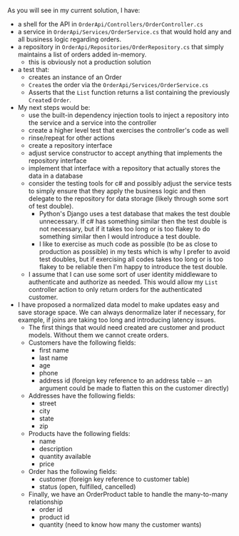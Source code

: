 As you will see in my current solution, I have:
- a shell for the API in `OrderApi/Controllers/OrderController.cs`
- a service in `OrderApi/Services/OrderService.cs` that would hold any and all business logic regarding orders.
- a repository in `OrderApi/Repositories/OrderRepository.cs` that simply maintains a list of orders added in-memory.
    - this is obviously not a production solution
- a test that:
    - creates an instance of an Order
    - `Create`s the order via the `OrderApi/Services/OrderService.cs`
    - Asserts that the `List` function returns a list containing the previously `Create`d `Order`.
- My next steps would be:
    - use the built-in dependency injection tools to inject a repository into the service and a service into the controller
    - create a higher level test that exercises the controller's code as well
    - rinse/repeat for other actions
    - create a repository interface
    - adjust service constructor to accept anything that implements the repository interface
    - implement that interface with a repository that actually stores the data in a database
    - consider the testing tools for c# and possibly adjust the service tests to simply ensure that they apply the business logic and then delegate to the repository for data storage (likely through some sort of test double).
        - Python's Django uses a test database that makes the test double unnecessary. If c# has something similar then the test double is not necessary, but if it takes too long or is too flakey to do something similar then I would introduce a test double.
        - I like to exercise as much code as possible (to be as close to production as possible) in my tests which is why I prefer to avoid test doubles, but if exercising all codes takes too long or is too flakey to be reliable then I'm happy to introduce the test double.
    - I assume that I can use some sort of user identity middleware to authenticate and authorize as needed. This would allow my `List` controller action to only return orders for the authenticated customer.
- I have proposed a normalized data model to make updates easy and save storage space. We can always denormalize later if necessary, for example, if joins are taking too long and introducing latency issues.
    - The first things that would need created are customer and product models. Without them we cannot create orders.
    - Customers have the following fields:
        - first name
        - last name
        - age
        - phone
        - address id (foreign key reference to an address table -- an argument could be made to flatten this on the customer directly)
    - Addresses have the following fields:
        - street
        - city
        - state
        - zip
    - Products have the following fields:
        - name
        - description
        - quantity available
        - price
    - Order has the following fields:
        - customer (foreign key reference to customer table)
        - status (open, fulfilled, cancelled)
    - Finally, we have an OrderProduct table to handle the many-to-many relationship
        - order id
        - product id
        - quantity (need to know how many the customer wants)
    
